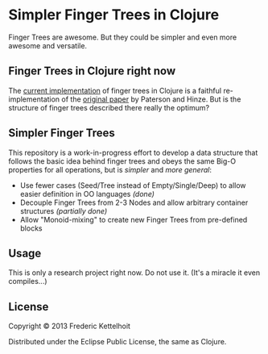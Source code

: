 # Simpler Finger Trees in Clojure

Finger Trees are awesome. But they could be simpler and even more awesome and versatile.

## Finger Trees in Clojure right now

The [current implementation](https://github.com/clojure/data.finger-tree) of finger trees in Clojure is a faithful re-implementation of the [original paper](http://www.soi.city.ac.uk/~ross/papers/FingerTree.html) by Paterson and Hinze. But is the structure of finger trees described there really the optimum?

## Simpler Finger Trees

This repository is a work-in-progress effort to develop a data structure that follows the basic idea behind finger trees and obeys the same Big-O properties for all operations, but is *simpler* and *more general*:

* Use fewer cases (Seed/Tree instead of Empty/Single/Deep) to allow easier definition in OO languages *(done)*
* Decouple Finger Trees from 2-3 Nodes and allow arbitrary container structures *(partially done)*
* Allow "Monoid-mixing" to create new Finger Trees from pre-defined blocks

## Usage

This is only a research project right now. Do not use it. (It's a miracle it even compiles...)

## License

Copyright © 2013 Frederic Kettelhoit

Distributed under the Eclipse Public License, the same as Clojure.
